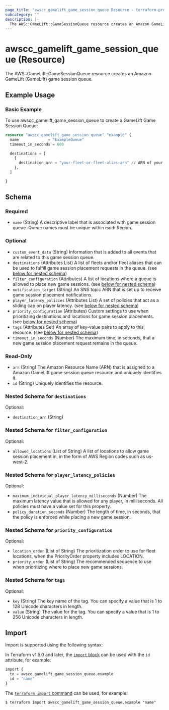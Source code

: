 ```yaml
---
page_title: "awscc_gamelift_game_session_queue Resource - terraform-provider-awscc"
subcategory: ""
description: |-
  The AWS::GameLift::GameSessionQueue resource creates an Amazon GameLift (GameLift) game session queue.
---
```


# awscc_gamelift_game_session_queue (Resource)

The AWS::GameLift::GameSessionQueue resource creates an Amazon GameLift (GameLift) game session queue.

## Example Usage
### Basic Example
To use awscc_gamelift_game_session_queue to create a GameLift Game Session Queue:
```terraform
resource "awscc_gamelift_game_session_queue" "example" {
  name             = "ExampleQueue"
  timeout_in_seconds = 600

  destinations = [
    {
      destination_arn = "your-fleet-or-fleet-alias-arn" // ARN of your Fleet or Fleet Alias
    },
  ]

}
```

<!-- schema generated by tfplugindocs -->
## Schema

### Required

- `name` (String) A descriptive label that is associated with game session queue. Queue names must be unique within each Region.

### Optional

- `custom_event_data` (String) Information that is added to all events that are related to this game session queue.
- `destinations` (Attributes List) A list of fleets and/or fleet aliases that can be used to fulfill game session placement requests in the queue. (see [below for nested schema](#nestedatt--destinations))
- `filter_configuration` (Attributes) A list of locations where a queue is allowed to place new game sessions. (see [below for nested schema](#nestedatt--filter_configuration))
- `notification_target` (String) An SNS topic ARN that is set up to receive game session placement notifications.
- `player_latency_policies` (Attributes List) A set of policies that act as a sliding cap on player latency. (see [below for nested schema](#nestedatt--player_latency_policies))
- `priority_configuration` (Attributes) Custom settings to use when prioritizing destinations and locations for game session placements. (see [below for nested schema](#nestedatt--priority_configuration))
- `tags` (Attributes Set) An array of key-value pairs to apply to this resource. (see [below for nested schema](#nestedatt--tags))
- `timeout_in_seconds` (Number) The maximum time, in seconds, that a new game session placement request remains in the queue.

### Read-Only

- `arn` (String) The Amazon Resource Name (ARN) that is assigned to a Amazon GameLift game session queue resource and uniquely identifies it.
- `id` (String) Uniquely identifies the resource.

<a id="nestedatt--destinations"></a>
### Nested Schema for `destinations`

Optional:

- `destination_arn` (String)


<a id="nestedatt--filter_configuration"></a>
### Nested Schema for `filter_configuration`

Optional:

- `allowed_locations` (List of String) A list of locations to allow game session placement in, in the form of AWS Region codes such as us-west-2.


<a id="nestedatt--player_latency_policies"></a>
### Nested Schema for `player_latency_policies`

Optional:

- `maximum_individual_player_latency_milliseconds` (Number) The maximum latency value that is allowed for any player, in milliseconds. All policies must have a value set for this property.
- `policy_duration_seconds` (Number) The length of time, in seconds, that the policy is enforced while placing a new game session.


<a id="nestedatt--priority_configuration"></a>
### Nested Schema for `priority_configuration`

Optional:

- `location_order` (List of String) The prioritization order to use for fleet locations, when the PriorityOrder property includes LOCATION.
- `priority_order` (List of String) The recommended sequence to use when prioritizing where to place new game sessions.


<a id="nestedatt--tags"></a>
### Nested Schema for `tags`

Optional:

- `key` (String) The key name of the tag. You can specify a value that is 1 to 128 Unicode characters in length.
- `value` (String) The value for the tag. You can specify a value that is 1 to 256 Unicode characters in length.

## Import

Import is supported using the following syntax:

In Terraform v1.5.0 and later, the [`import` block](https://developer.hashicorp.com/terraform/language/import) can be used with the `id` attribute, for example:

```terraform
import {
  to = awscc_gamelift_game_session_queue.example
  id = "name"
}
```

The [`terraform import` command](https://developer.hashicorp.com/terraform/cli/commands/import) can be used, for example:

```shell
$ terraform import awscc_gamelift_game_session_queue.example "name"
```
